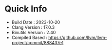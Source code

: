 # Quick Info
* Build Date : 2023-10-20
* Clang Version : 17.0.3
* Binutils Version : 2.40
* Compiled Based : https://github.com/llvm/llvm-project/commit/888437e1
